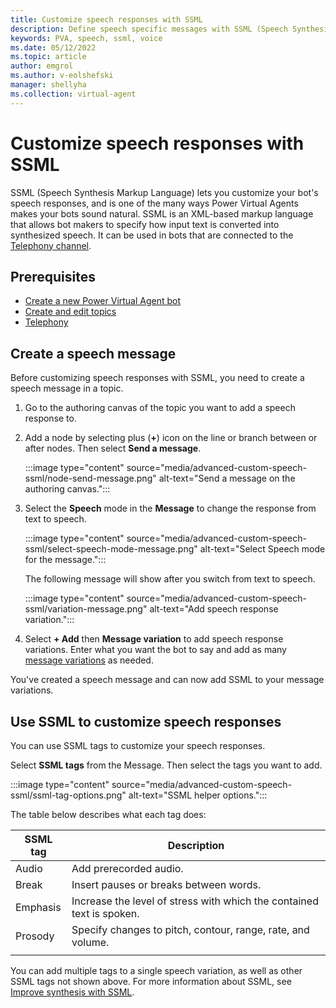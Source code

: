 ```yaml
---
title: Customize speech responses with SSML
description: Define speech specific messages with SSML (Speech Synthesis Markup Language) to control how the message is spoken by the speech service
keywords: PVA, speech, ssml, voice
ms.date: 05/12/2022
ms.topic: article
author: emgrol
ms.author: v-eolshefski
manager: shellyha
ms.collection: virtual-agent
---
```


# Customize speech responses with SSML

SSML (Speech Synthesis Markup Language) lets you customize your bot's speech responses, and is one of the many ways Power Virtual Agents makes your bots sound natural. SSML is an XML-based markup language that allows bot makers to specify how input text is converted into synthesized speech. It can be used in bots that are connected to the [Telephony channel](publication-connect-bot-to-telephony.md).

## Prerequisites

- [Create a new Power Virtual Agent bot](authoring-first-bot.md#create-your-first-bot)
- [Create and edit topics](authoring-create-edit-topics.md)
- [Telephony](publication-connect-bot-to-telephony.md)

## Create a speech message

Before customizing speech responses with SSML, you need to create a speech message in a topic.

1. Go to the authoring canvas of the topic you want to add a speech response to.

1. Add a node by selecting plus (**+**) icon on the line or branch between or after nodes. Then select **Send a message**.

    :::image type="content" source="media/advanced-custom-speech-ssml/node-send-message.png" alt-text="Send a message on the authoring canvas.":::

1. Select the **Speech** mode in the **Message** to change the response from text to speech.

    :::image type="content" source="media/advanced-custom-speech-ssml/select-speech-mode-message.png" alt-text="Select Speech mode for the message.":::

    The following message will show after you switch from text to speech.

    :::image type="content" source="media/advanced-custom-speech-ssml/variation-message.png" alt-text="Add speech response variation.":::

1. Select **+ Add** then **Message variation** to add speech response variations. Enter what you want the bot to say and add as many [message variations](authoring-create-edit-topics.md#message-variations) as needed.

You've created a speech message and can now add SSML to your message variations.

## Use SSML to customize speech responses

You can use SSML tags to customize your speech responses.

Select **SSML tags** from the Message. Then select the tags you want to add.

:::image type="content" source="media/advanced-custom-speech-ssml/ssml-tag-options.png" alt-text="SSML helper options.":::

The table below describes what each tag does:

| SSML tag | Description |
|---|---|
| Audio | Add prerecorded audio. |
| Break | Insert pauses or breaks between words. |
| Emphasis | Increase the level of stress with which the contained text is spoken. |
| Prosody | Specify changes to pitch, contour, range, rate, and volume. |
|||

You can add multiple tags to a single speech variation, as well as other SSML tags not shown above. For more information about SSML, see [Improve synthesis with SSML](/azure/cognitive-services/speech-service/speech-synthesis-markup).
